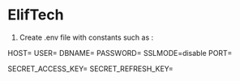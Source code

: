 # ElifTech

1. Create .env file with constants such as : 

HOST=
USER= 
DBNAME=
PASSWORD=
SSLMODE=disable
PORT= 

SECRET_ACCESS_KEY=
SECRET_REFRESH_KEY=

